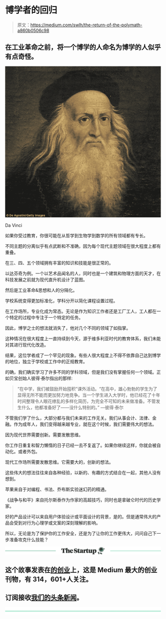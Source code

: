 # 博学者的回归

> 原文：<https://medium.com/swlh/the-return-of-the-polymath-a860b0506c98>

## 在工业革命之前，将一个博学的人命名为博学的人似乎有点奇怪。

![](img/cd1f7aa56b966a439664a776d4cba98c.png)

Da Vinci

如果你受过教育，你很可能在从哲学到生物学到数学的所有领域都有专长。

不同主题的分离似乎有点武断和不准确，因为每个现代主题领域在很大程度上都有重叠。

在三、四、五个领域拥有丰富的知识和技能是很正常的。

以达芬奇为例。一个以艺术品闻名的人，同时也是一个建筑和物理方面的天才，在科技发展之前就为现代直升机设计了蓝图。

然后是工业革命&思想和人的分隔化。

学校系统变得更加标准化，学科分开以简化课程设置过程。

在工作场所，专业化成为常态。无论是作为知识工作者还是工厂工人，工人都在一个特定的过程中专注于一个特定的任务。

因此，博学之士的想法就消失了，他对几个不同的领域了如指掌。

这种情况在很大程度上一直持续到今天，源于维多利亚时代的教育体系，我们未能对其进行现代化改造。

结果，这位学者成了一个罕见的现象。有些人很大程度上不得不依靠自己达到博学的地位，独立于学校或工作中的正规教育。

的确，我们确实学习了许多不同的学科领域，但是我们没有掌握任何一个领域。正如贝宝创始人彼得·泰尔指出的那样:

> “在中学，我们被鼓励开始囤积”课外活动。“在高中，雄心勃勃的学生为了显得无所不能而更加努力地竞争。当一个学生进入大学时，他已经花了十年时间整理令人眼花缭乱的多样化简历，为完全不可知的未来做准备。不管发生什么，他都准备好了——没什么特别的。”
> —彼得·泰尔

不管我们学了什么，大部分都与我们未来的工作无关。我们从事会计、法律、金融。作为成年人，我们变得越来越专业，就在这个时候，我们需要伟大的想法。

因为现代世界需要创新。需要发散思维。

你工作日重复和智力懒惰的日子已经一去不复返了。如果你继续这样，你就会被自动化。或者外包。

现代工作场所需要发散思维。它需要大的，创新的想法。

这些伟大的想法往往来自各种经验，以新的、有趣的方式结合在一起，其他人没有想到。

苹果来自于对编程、书法、乔布斯实验迷幻药的精通。

《战争与和平》来自托尔斯泰作为作家的高超技巧，同时也是拿破仑时代的历史学家。

好的产品设计可以来自用户体验设计或平面设计的背景，是的。但是通常伟大的产品会受到对行为心理学或文案的深刻理解的影响。

所以，无论是为了保护你的工作安全，还是为了让你的工作更伟大，问问自己下一步准备攻克什么技能？

[![](img/308a8d84fb9b2fab43d66c117fcc4bb4.png)](https://medium.com/swlh)

## 这个故事发表在[的创业](https://medium.com/swlh)上，这是 Medium 最大的创业刊物，有 314，601+人关注。

## 订阅接收[我们的头条新闻](http://growthsupply.com/the-startup-newsletter/)。

[![](img/b0164736ea17a63403e660de5dedf91a.png)](https://medium.com/swlh)